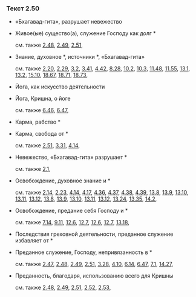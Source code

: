 ### Текст 2.50
	
- «Бхагавад-гита», разрушает невежество

	
- Живое(ые) существо(а), служение Господу как долг \*

	см. также  [2.48](../02/0248.md),  [2.49](../02/0249.md),  [2.51](../02/0251.md), 
	
- Знание, духовное \*, источники \*, «Бхагавад-гита»

	см. также  [2.20](../02/0220.md),  [2.29](../02/0229.md),  [3.2](../03/0302.md),  [3.41](../03/0341.md),  [4.42](../04/0442.md),  [8.28](../08/0828.md),  [10.2](../10/1002.md),  [10.3](../10/1003.md),  [11.48](../11/1148.md),  [11.55](../11/1155.md),  [13.1](../13/1301.md),  [13.2](../13/1302.md),  [15.10](../15/1510.md),  [18.67](../18/1867.md),  [18.71](../18/1871.md),  [18.73](../18/1873.md), 
	
- Йога, как искусство деятельности

	
- Йога, Кришна, о йоге

	см. также  [6.46](../06/0646.md),  [6.47](../06/0647.md), 
	
- Карма, рабство \*

	
- Карма, свобода от \*

	см. также  [2.51](../02/0251.md),  [3.31](../03/0331.md),  [4.14](../04/0414.md), 
	
- Невежество, «Бхагавад-гита» разрушает \*

	см. также  [2.1](../02/0201.md), 
	
- Освобождение, духовное знание и \*

	см. также  [2.14](../02/0214.md),  [2.23](../02/0223.md),  [4.14](../04/0414.md),  [4.17](../04/0417.md),  [4.36](../04/0436.md),  [4.37](../04/0437.md),  [4.38](../04/0438.md),  [4.39](../04/0439.md),  [13.8](../13/1308.md),  [13.9](../13/1309.md),  [13.10](../13/1310.md),  [13.11](../13/1311.md),  [13.12](../13/1312.md),  [13.8](../13/1308.md),  [13.9](../13/1309.md),  [13.10](../13/1310.md),  [13.11](../13/1311.md),  [13.12](../13/1312.md),  [13.24](../13/1324.md),  [13.35](../13/1335.md),  [14.2](../14/1402.md), 
	
- Освобождение, предание себя Господу и \*

	см. также  [7.14](../07/0714.md),  [9.11](../09/0911.md),  [12.6](../12/1206.md),  [12.7](../12/1207.md),  [12.6](../12/1206.md),  [12.7](../12/1207.md),  [13.18](../13/1318.md), 
	
- Последствия греховной деятельности, преданное служение избавляет от \*

	
- Преданное служение, Господу, непривязанность в \*

	см. также  [2.47](../02/0247.md),  [2.48](../02/0248.md),  [2.49](../02/0249.md),  [2.51](../02/0251.md),  [3.28](../03/0328.md),  [4.10](../04/0410.md),  [6.14](../06/0614.md),  [6.47](../06/0647.md),  [7.1](../07/0701.md),  [14.27](../14/1427.md), 
	
- Преданность, благодаря, использованию всего для Кришны

	см. также  [2.48](../02/0248.md),  [2.49](../02/0249.md),  [2.51](../02/0251.md),  [2.52](../02/0252.md),  [2.53](../02/0253.md), 

